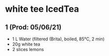 # white tee IcedTea

## 1 (Prod: 05/06/21)
- 1 L Water (filtered (Brita), boiled, 85°C, 2 min)
- 20g white tea
- 2 slices lemons